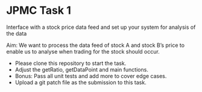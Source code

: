 # JPMC Task 1

Interface with a stock price data feed and set up your system for analysis of the data

Aim: We want to process the data feed of stock A and stock B’s price to enable us to analyse when trading for the stock should occur.

* Please clone this repository to start the task.
* Adjust the getRatio, getDataPoint and main functions.
* Bonus: Pass all unit tests and add more to cover edge cases.
* Upload a git patch file as the submission to this task.
